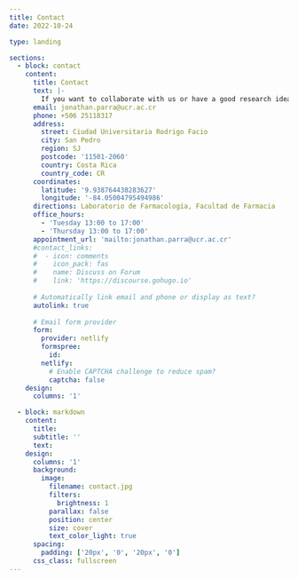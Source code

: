 ```yaml
---
title: Contact
date: 2022-10-24

type: landing

sections:
  - block: contact
    content:
      title: Contact
      text: |-
        If you want to collaborate with us or have a good research idea, don't hesitate to get in touch with us.
      email: jonathan.parra@ucr.ac.cr
      phone: +506 25118317
      address:
        street: Ciudad Universitaria Rodrigo Facio
        city: San Pedro
        region: SJ
        postcode: '11501-2060'
        country: Costa Rica
        country_code: CR
      coordinates:
        latitude: '9.938764438283627'
        longitude: '-84.05004795494986'
      directions: Laboratorio de Farmacología, Facultad de Farmacia
      office_hours:
        - 'Tuesday 13:00 to 17:00'
        - 'Thursday 13:00 to 17:00'
      appointment_url: 'mailto:jonathan.parra@ucr.ac.cr'
      #contact_links:
      #  - icon: comments
      #    icon_pack: fas
      #    name: Discuss on Forum
      #    link: 'https://discourse.gohugo.io'
    
      # Automatically link email and phone or display as text?
      autolink: true
    
      # Email form provider
      form:
        provider: netlify
        formspree:
          id:
        netlify:
          # Enable CAPTCHA challenge to reduce spam?
          captcha: false
    design:
      columns: '1'

  - block: markdown
    content:
      title:
      subtitle: ''
      text:
    design:
      columns: '1'
      background:
        image: 
          filename: contact.jpg
          filters:
            brightness: 1
          parallax: false
          position: center
          size: cover
          text_color_light: true
      spacing:
        padding: ['20px', '0', '20px', '0']
      css_class: fullscreen
---
```

